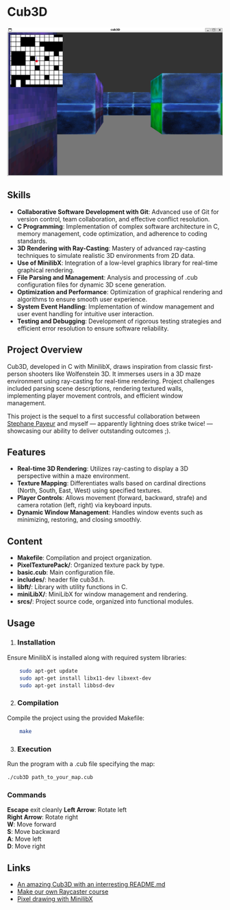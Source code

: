 # Cub3D

![Our Cub3D](screen.png)


## Skills

- **Collaborative Software Development with Git**: Advanced use of Git for version control, team collaboration, and effective conflict resolution.
- **C Programming**: Implementation of complex software architecture in C, memory management, code optimization, and adherence to coding standards.
- **3D Rendering with Ray-Casting**: Mastery of advanced ray-casting techniques to simulate realistic 3D environments from 2D data.
- **Use of MinilibX**: Integration of a low-level graphics library for real-time graphical rendering.
- **File Parsing and Management**: Analysis and processing of .cub configuration files for dynamic 3D scene generation.
- **Optimization and Performance**: Optimization of graphical rendering and algorithms to ensure smooth user experience.
- **System Event Handling**: Implementation of window management and user event handling for intuitive user interaction.
- **Testing and Debugging**: Development of rigorous testing strategies and efficient error resolution to ensure software reliability.


## Project Overview

Cub3D, developed in C with MinilibX, draws inspiration from classic first-person shooters like Wolfenstein 3D. It immerses users in a 3D maze environment using ray-casting for real-time rendering. Project challenges included parsing scene descriptions, rendering textured walls, implementing player movement controls, and efficient window management.

This project is the sequel to a first successful collaboration between [Stephane Payeur](https://github.com/s-payeur) and myself — apparently lightning does strike twice! — showcasing our ability to deliver outstanding outcomes ;).


## Features

- **Real-time 3D Rendering**: Utilizes ray-casting to display a 3D perspective within a maze environment.
- **Texture Mapping**: Differentiates walls based on cardinal directions (North, South, East, West) using specified textures.
- **Player Controls**: Allows movement (forward, backward, strafe) and camera rotation (left, right) via keyboard inputs.
- **Dynamic Window Management**: Handles window events such as minimizing, restoring, and closing smoothly.


## Content

- **Makefile**: Compilation and project organization.
- **PixelTexturePack/**: Organized texture pack by type.
- **basic.cub**: Main configuration file.
- **includes/**: header file cub3d.h.
- **libft/**: Library with utility functions in C.
- **miniLibX/**: MiniLibX for window management and rendering.
- **srcs/**: Project source code, organized into functional modules.



## Usage

1. ### Installation
Ensure MinilibX is installed along with required system libraries:
```bash
    sudo apt-get update
    sudo apt-get install libx11-dev libxext-dev
    sudo apt-get install libbsd-dev
```

2. ### Compilation
Compile the project using the provided Makefile:
```bash
    make
```

3. ### Execution
Run the program with a .cub file specifying the map:

```bash
./cub3D path_to_your_map.cub
```

### Commands
**Escape** exit cleanly
**Left Arrow**: Rotate left  
**Right Arrow**: Rotate right  
**W**: Move forward  
**S**: Move backward  
**A**: Move left  
**D**: Move right  


## Links

- [An amazing Cub3D with an interresting README.md](https://github.com/iciamyplant/Cub3d-Linux)
- [Make our own Raycaster course](https://www.youtube.com/watch?v=gYRrGTC7GtA)
- [Pixel drawing with MinilibX](https://aurelienbrabant.fr/blog/pixel-drawing-with-the-minilibx)
